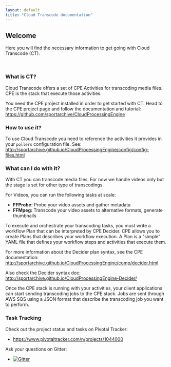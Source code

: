 ```yaml
---
layout: default
title: "Cloud Transcode documentation"
---
```


## Welcome

Here you will find the necessary information to get going with Cloud Transcode (CT).

<br>

### What is CT?

Cloud Transcode offers a set of CPE Activities for transcoding media files. CPE is the stack that execute those activities.

You need the CPE project installed in order to get started with CT. Head to the CPE project page and follow the documentation and tutorial: https://github.com/sportarchive/CloudProcessingEngine

### How to use it?

To use Cloud Transcode you need to reference the activities it provides in your `pollers` configuration file. See: http://sportarchive.github.io/CloudProcessingEngine/config/config-files.html

### What can I do with it?

With CT you can transcode media files. For now we handle videos only but the stage is set for other type of transcodings.

For Videos, you can run the following tasks at scale:

   - **FFProbe:** Probe your video assets and gather metadata
   - **FFMpeg:** Transcode your video assets to alternative formats, generate thumbnails  

To execute and orchestrate your transcoding tasks, you must write a workflow Plan that can be interpreted by CPE Decider. CPE allows you to create Plans that describes your workflow execution. A Plan is a "simple" YAML file that defines your workflow steps and activities that execute them.

For more information about the Decider plan syntax, see the CPE documentation: http://sportarchive.github.io/CloudProcessingEngine/comp/decider.html

Also check the Decider syntax doc: http://sportarchive.github.io/CloudProcessingEngine-Decider/

Once the CPE stack is running with your activities, your client applications can start sending transcoding jobs to the CPE stack. Jobs are sent through AWS SQS using a JSON format that describe the transcoding job you want to perform.

### Task Tracking

Check out the project status and tasks on Pivotal Tracker:

   - https://www.pivotaltracker.com/n/projects/1044000

Ask your questions on Gitter:

   - [![Gitter](https://badges.gitter.im/Join%20Chat.svg)](https://gitter.im/sportarchive/CloudTranscode?utm_source=badge&utm_medium=badge&utm_campaign=pr-badge) 
